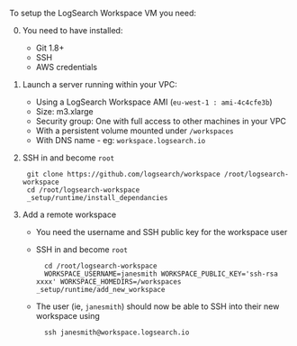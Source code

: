 To setup the LogSearch Workspace VM you need:

0. You need to have installed:
    * Git 1.8+
    * SSH
    * AWS credentials
0. Launch a server running within your VPC:
    * Using a LogSearch Workspace AMI (`eu-west-1 : ami-4c4cfe3b`)
    * Size: m3.xlarge
    * Security group: One with full access to other machines in your VPC
    * With a persistent volume mounted under `/workspaces`
    * With DNS name - eg: `workspace.logsearch.io`
0. SSH in and become `root`

        git clone https://github.com/logsearch/workspace /root/logsearch-workspace
        cd /root/logsearch-workspace
        _setup/runtime/install_dependancies
        
0. Add a remote workspace
    * You need the username and SSH public key for the workspace user
    * SSH in and become `root`
    
            cd /root/logsearch-workspace
            WORKSPACE_USERNAME=janesmith WORKSPACE_PUBLIC_KEY='ssh-rsa xxxx' WORKSPACE_HOMEDIRS=/workspaces _setup/runtime/add_new_workspace

    * The user (ie, `janesmith`) should now be able to SSH into their new workspace using 
    
            ssh janesmith@workspace.logsearch.io